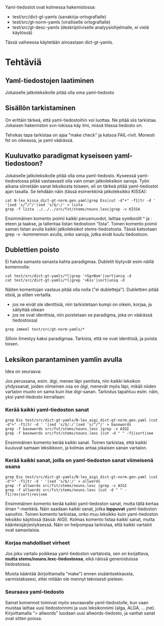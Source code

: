 

Yaml-tiedostot ovat kolmessa hakemistossa:


* test/src/dict-gt-yamls (sanakirja-ortografialle)
* test/src/gt-norm-yamls (viralliselle ortografialle)
* test/src/gt-desc-yamls (deskriptiiviselle analyysiohjelmalle, ei vielä käytössä)


Tässä vaiheessa käytetään ainoastaan dict-gt-yamls.






# Tehtäviä


## Yaml-tiedostojen laatiminen


Jokaiselle jatkoleksikolle pitää olla oma yaml-tiedosto


## Sisällön tarkistaminen


On erittäin tärkeä, että yaml-tiedostoihin voi luottaa. Ne pitää siis tarkistaa.
Jokaisen hakemiston svn-lokissa käy ilmi, missä tilassa tiedosto on.


Tehokas tapa tarkistaa on ajaa "make check" ja katsoa FAIL-rivit. Monesti fst 
on oikeassa, ja yaml väärässä.


## Kuuluvatko paradigmat kyseiseen yaml-tiedostoon?


Jokaiselle jatkoleksikolle pitää olla oma yaml-tiedosto. Kyseessä yaml-tiedostossa
pitää vastaavasti olla vain oman jatkoleksikon sanoja. Työn aikana siirretään sanat
leksikosta toiseen, eli on tärkeä pitää yaml-tiedostot ajan tasalla. Se tehdään näin
(tässä esimerkkinä jatkoleksikko KISSA):


```
cat N-lex_kissa_dict-gt-norm.gen.yaml|grep Ess|cut -d"+" -f1|tr -d ' '|sed 's/^/^/'|sed 's/$/:/' > lista
grep -f lista ../../../src/fst/stems/nouns.lexc|grep -v KISSA
```


Ensimmäinen komento poimii kaikki perusmuodot, laittaa symboolit ^ ja : eteen ja taakse, ja
tallentaa listan tiedostoon "lista". Toinen komento poimii saman listan avulla kaikki
jatkoleksikot stems-tiedostosta. Tässä katsotaan grep -v -kommennon avulla, onko sanoja, 
jotka eivät kuulu tiedostoon.








## Dublettien poisto


Ei haluta samasta sanasta kahta paradigmaa. Dubletit löytyvät esim näillä komennolla:


```
cat test/src/dict-gt-yamls/*l|grep '+Sg+Nom'|sort|uniq -d
cat test/src/dict-gt-yamls/*l|grep '+Ess'|sort|uniq -d
``` 


Näiten komentojan vastaus pitää olla nolla ("ei dubletteja"). Dublettien pitää etsiä,
ja sitten vertailla.


* jos ne eivät ole identtisiä, niin tarkistetaan kumpi on oikein, korjaa, ja säilyttää 
  oikean
* jos ne ovat identtisia, niin poistetaan se paradigma, joka on väärässä tiedostossa)

  


```
grep immeel test/src/gt-norm-yamls/*
```


Silloin ilmestyy kaksi paradigmaa. Tarkista, että ne ovat identtisiä, ja poista
toisen.


## Leksikon parantaminen yamlin avulla


Idea on seuraava:


Jos perussana, esim. *äigi*, menee läpi yamlista, niin kaikki leksikon yhdyssanat, joiden 
viimeinen osa on *äigi*, menevät myös läpi, mikäli niiden vartalon muoto on sama kuin itse
*äigi*-sanan. Tarkistus tapahtuu esim. näin, yksi yaml-tiedosto kerrallaan:


### Kerää kaikki yaml-tiedoston sanat


```
grep Ess test/src/dict-gt-yamls/N-lex_aigi_dict-gt-norm.gen.yaml |cut -d"+" -f1|tr -d ' '|sed 's/$/:/'|sed 's/^/^/' > basewords
grep -f basewords src/fst/stems/nouns.lexc |grep -v AIGI
grep -f basewords src/fst/stems/nouns.lexc |cut -d " " -f1|sort|see
```

  
Ensimmäinen komento kerää kaikki sanat. Toinen tarkistaa, että kaikki kuuluvat samaan leksikkoon, ja kolmas antaa jokaisen sanan vartalon.


### Kerää kaikki sanat, joilla on yaml-tiedoston sanat viimeisenä osana


```
grep Ess test/src/dict-gt-yamls/N-lex_aigi_dict-gt-norm.gen.yaml |cut -d"+" -f1|tr -d ' '|sed 's/$/:/' > allwords
grep -f allwords src/fst/stems/nouns.lexc |grep -v AIGI
grep -f allwords src/fst/stems/nouns.lexc |cut -d " " -f1|rev|sort|rev|see
```


Ensimmäinen komento kerää kaikki yaml-tiedoston sanat, mutta tällä kertaa ilman ^-merkkiä. 
Näin saadaan kaikki sanat, jotka **loppuvat** yaml-tiedoston sanoihin. Toinen komento
tarkistaa, onko muu leksikko kuin yaml-tiedoston leksikko käytössä (tässä: AIGI). 
Kolmas komento listaa kaikki sanat, mutta käänteisjärjestyksessä. Näin on helpompaa tarkistaa,
että kaikki vartalot ovat samanlaisia.


### Korjaa mahdolliset virheet


Jos joku vartalo poikkeaa yaml-tiedoston vartalosta, sen on korjattava, 
**mutta stems/nouns.lexc-tiedostossa**, eikä näissä generoiduissa tiedostoissa.


Muista kääntää (kirjoittamalla "make") ennen sisääntsekkausta, varmistakseesi, ettei mitään 
ole mennyt teknisesti pieleen.


### Seuraava yaml-tiedosto


Samat komennot toimivat myös seuraavalle yaml-tiedostolle, kun vaan muistaa laittaa
uusi tiedostonnimi ja uusi leksikonnimi (alga, ALGA, ... jne).
Kirjoittamalla "> allwords" luodaan uusi allwords-tiedosto, ja vanhat sanat ovat sitten poissa.




